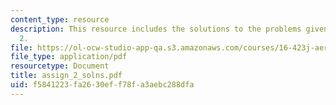 ```yaml
---
content_type: resource
description: This resource includes the solutions to the problems given in the assignment
  2.
file: https://ol-ocw-studio-app-qa.s3.amazonaws.com/courses/16-423j-aerospace-biomedical-and-life-support-engineering-spring-2006/f5841223fa2630eff78fa3aebc288dfa_assign_2_solns.pdf
file_type: application/pdf
resourcetype: Document
title: assign_2_solns.pdf
uid: f5841223-fa26-30ef-f78f-a3aebc288dfa
---
```

